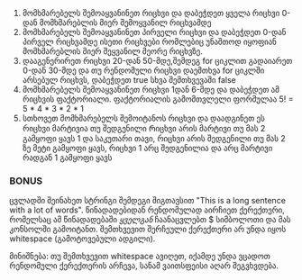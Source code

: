 1. მომხმარებელს შემოაყვანინეთ რიცხვი და დაბეჭდეთ ყველა რიცხვი 0-დან მომხმარებლის მიერ შემოყვანილ რიცხვამდე
2. მომხმარებელს შემოაყვანინეთ პირველი რიცხვი და დაბეჭდეთ 0-დან პირველ რიცხვამდე ისეთი რიცხვები რომლებიც
   უნაშთოდ იყოფიან მომხმარებლის მიერ შეყვანილ მეორე რიცხვზე.
3. დააგენერირეთ რიცხვი 20-დან 50-მდე,შემდეგ for ციკლით გადაიარეთ 0-დან 30-მდე და თუ რენდომული რიცხვი დაემთხვა for ციკლში არსებულ რიცხვს, დაბეჭდეთ true სხვა შემთხვევაში false
4. მომხმარებელს შემოაყვანინეთ რიცხვი 1დან 6-მდე და დაბეჭდეთ ამ რიცხვის ფაქტორიალი.
   ფაქტორიალის გამომთვლელი ფორმულაა 5! = 5 \* 4 \* 3 \* 2 \* 1
5. სთხოვეთ მომხმარებელს შემოიტანოს რიცხვი და დაადგინეთ ეს რიცხვი მარტივია თუ შედგენილი
   Რიცხვი არის მარტივი თუ მას 2 გამყოფი ყავს 1 და საკუთარი თავი, რიცხვი არის შედგენილი თუ მას 2 ზე მეტი გამყოფი ყავს,
   რიცხვი 1 არც შედგენილია და არც მარტივი რადგან 1 გამყოფი ყავს

### BONUS

ცვლადში შეინახეთ სტრინგი შემდეგი შიგთავსით "This is a long sentence with a lot of words".
წინადადებიდან რენდომულად აირჩიეთ ქერექთერი, რომელსაც ამ წინადადებაში _ყველგან_ ჩაანაცვლებთ $ სიმბოლოთი და მას კონსოლში გამოიტანთ.
შემთხვევით შერჩეული ქერექთერი არ უნდა იყოს whitespace (გამოტოვებული ადგილი).

მინიშნება: თუ შემთხვევით whitespace ავიღეთ, იქამდე უნდა ვცადოთ რენდომული ქერექთერის არჩევა, სანამ ვაითსფეისი აღარ შეგვხვდება.

